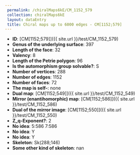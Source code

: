 ```yaml
--- 
 permalink: /chiralMaps6kE/CM_1152_579 
 collection: chiralMaps6kE
 layout: dataEntry
 title: Chiral maps up to 6000 edges - CM[1152;579]
---
```


- **ID**: [CM[1152;579]]({{ site.url }}/test/CM_1152_579)
- **Genus of the underlying surface**: 397
- **Length of the face**: 32
- **Valency**: 8
- **Length of the Petrie polygon**: 96
- **Is the automorphism group solvable?**: S
- **Number of vertices**: 288
- **Number of edges**: 1152
- **Number of faces**: 72
- **The map is self-**: none
- **Dual map**: [CM[1152;549]]({{ site.url }}/test/CM_1152_549)
- **Mirror (enantihomorphic) map**: [CM[1152;586]]({{ site.url }}/test/CM_1152_586)
- **Dual of the mirror image**: [CM[1152;550]]({{ site.url }}/test/CM_1152_550)
- **Z_q-Exponent?**: 2
- **No idea**:  5:586 7:586
- **No idea**: Y
- **No idea**: Y
- **Skeleton**: Sk(288;146)
- **Some other kind of skeleton**: nan
